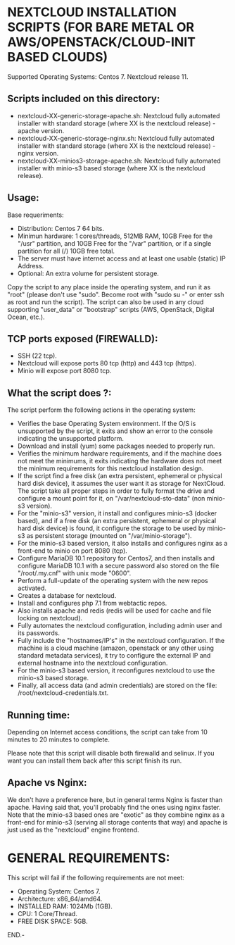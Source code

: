 # NEXTCLOUD INSTALLATION SCRIPTS (FOR BARE METAL OR AWS/OPENSTACK/CLOUD-INIT BASED CLOUDS)

Supported Operating Systems: Centos 7. Nextcloud release 11.


## Scripts included on this directory:

- nextcloud-XX-generic-storage-apache.sh: Nextcloud fully automated installer with standard storage (where XX is the nextcloud release) - apache version.
- nextcloud-XX-generic-storage-nginx.sh: Nextcloud fully automated installer with standard storage (where XX is the nextcloud release) - nginx version.
- nextcloud-XX-minios3-storage-apache.sh: Nextcloud fully automated installer with minio-s3 based storage (where XX is the nextcloud release).


## Usage:

Base requeriments:

- Distribution: Centos 7 64 bits.
- Minimun hardware: 1 cores/threads, 512MB RAM, 10GB Free for the "/usr" partition, and 10GB Free for the "/var" partition, or if a single partition for all (/) 10GB free total.
- The server must have internet access and at least one usable (static) IP Address.
- Optional: An extra volume for persistent storage.

Copy the script to any place inside the operating system, and run it as "root" (please don't use "sudo". Become root with "sudo su -" or enter ssh as root and run the script).
The script can also be used in any cloud supporting "user_data" or "bootstrap" scripts (AWS, OpenStack, Digital Ocean, etc.).


## TCP ports exposed (FIREWALLD):

- SSH (22 tcp).
- Nextcloud will expose ports 80 tcp (http) and 443 tcp (https).
- Minio will expose port 8080 tcp.


## What the script does ?:

The script perform the following actions in the operating system:

- Verifies the base Operating System environment. If the O/S is unsupported by the script, it exits and show an error to the console indicating the unsupported platform.
- Download and install (yum) some packages needed to properly run.
- Verifies the minimum hardware requirements, and if the machine does not meet the minimums, it exits indicating the hardware does not meet the minimum requirements for this nextcloud installation design.
- If the script find a free disk (an extra persistent, ephemeral or physical hard disk device), it assumes the user want it as storage for NextCloud. The script take all proper steps in order to fully format the drive and configure a mount point for it, on "/var/nextcloud-sto-data" (non minio-s3 version).
- For the "minio-s3" version, it install and configures minio-s3 (docker based), and if a free disk (an extra persistent, ephemeral or physical hard disk device) is found, it configure the storage to be used by minio-s3 as persistent storage (mounted on "/var/minio-storage").
- For the minio-s3 based version, it also installs and configures nginx as a front-end to minio on port 8080 (tcp).
- Configure MariaDB 10.1 repository for Centos7, and then installs and configure MariaDB 10.1 with a secure password also stored on the file "/root/.my.cnf" with unix mode "0600".
- Perform a full-update of the operating system with the new repos activated.
- Creates a database for nextcloud.
- Install and configures php 7.1 from webtactic repos.
- Also installs apache and redis (redis will be used for cache and file locking on nextcloud).
- Fully automates the nextcloud configuration, including admin user and its passwords.
- Fully include the "hostnames/IP's" in the nextcloud configuration. If the machine is a cloud machine (amazon, openstack or any other using standard metadata services), it try to configure the external IP and external hostname into the nextcloud configuration.
- For the minio-s3 based version, it reconfigures nextcloud to use the minio-s3 based storage.
- Finally, all access data (and admin credentials) are stored on the file: /root/nextcloud-credentials.txt.

## Running time:

Depending on Internet access conditions, the script can take from 10 minutes to 20 minutes to complete.

Please note that this script will disable both firewalld and selinux. If you want you can install them back after this script finish its run.


## Apache vs Nginx:

We don't have a preference here, but in general terms Nginx is faster than apache. Having said that, you'll probably find the ones using nginx faster. Note that the minio-s3 based ones are "exotic" as they combine nginx as a front-end for minio-s3 (serving all storage contents that way) and apache is just used as the "nextcloud" engine frontend.


# GENERAL REQUIREMENTS:

This script will fail if the following requirements are not meet:

- Operating System: Centos 7.
- Architecture: x86_64/amd64.
- INSTALLED RAM: 1024Mb (1GB).
- CPU: 1 Core/Thread.
- FREE DISK SPACE: 5GB.


END.-
